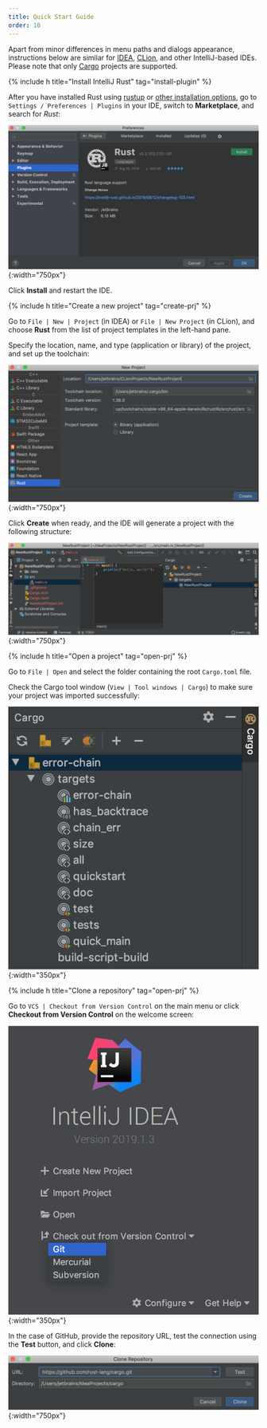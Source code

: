 ```yaml
---
title: Quick Start Guide
order: 10
---
```


Apart from minor differences in menu paths and dialogs appearance, instructions below are similar for [IDEA](https://www.jetbrains.com/idea/), [CLion](https://www.jetbrains.com/clion/), and other IntelliJ-based IDEs. Please note that only [Cargo](https://github.com/rust-lang/cargo) projects are supported.

{% include h title="Install IntelliJ Rust" tag="install-plugin" %}

After you have installed Rust using [rustup](https://rustup.rs/) 
or [other installation options](https://github.com/rust-lang/rustup.rs#other-installation-methods), 
go to `Settings / Preferences | Plugins` in your IDE, switch to **Marketplace**, and search for *Rust*:

![install-plugin](/assets/quick-start/qsg_install_plugin.png){:width="750px"}

Click **Install** and restart the IDE.

{% include h title="Create a new project" tag="create-prj" %}

Go to `File | New | Project` (in IDEA) or `File | New Project` (in CLion), and choose **Rust** from the list of project templates in the left-hand pane.

Specify the location, name, and type (application or library) of the project, and set up the toolchain:

![new-project](/assets/quick-start/qsg_new_project.png){:width="750px"}

Click **Create** when ready, and the IDE will generate a project with the following structure:

![new-project-result](/assets/quick-start/qsg_new_project_result.png){:width="750px"}


{% include h title="Open a project" tag="open-prj" %}

Go to `File | Open` and select the folder containing the root `Cargo.toml` file.

Check the Cargo tool window (`View | Tool windows | Cargo`) to make sure your project was imported successfully:

![check-cargo-tw](/assets/quick-start/qsg_cargo_tw.png){:width="350px"}

{% include h title="Clone a repository" tag="open-prj" %}

Go to `VCS | Checkout from Version Control` on the main menu or click **Checkout from Version Control** on the welcome screen:

![qsg_clone](/assets/quick-start/qsg_clone.png){:width="350px"}

In the case of GitHub, provide the repository URL, test the connection using the **Test** button, and click **Clone**:

![qsg_clone_dialog](/assets/quick-start/qsg_clone_dialog.png){:width="750px"}

